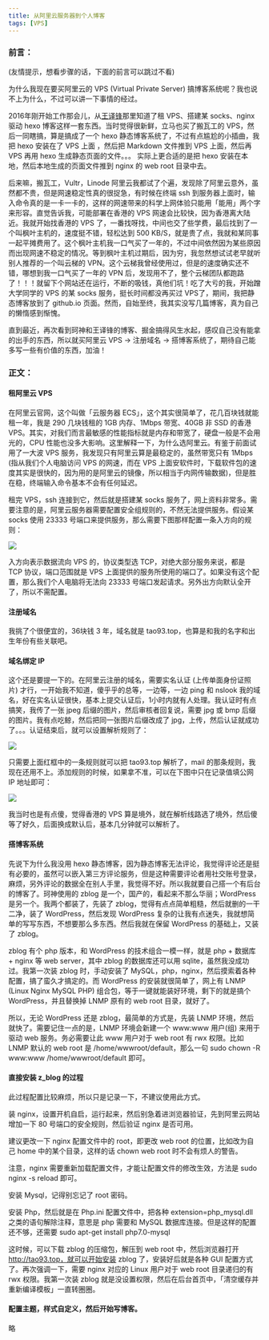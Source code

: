```yaml
---
title: 从阿里云服务器到个人博客
tags: [VPS]
---
```


### 前言：

(友情提示，想看步骤的话，下面的前言可以跳过不看)

为什么我现在要买阿里云的 VPS (Virtual Private Server) 搞博客系统呢？我也说不上为什么，不过可以讲一下事情的经过。

2016年刚开始工作那会儿，从[王译锋](http://ewind.us/)那里知道了租 VPS、搭建某 socks、nginx 驱动 hexo 博客这样一套东西。当时觉得很新鲜，立马也买了搬瓦工的 VPS，然后一同瞎搞，算是搞成了一个 hexo 静态博客系统了，不过有点尴尬的小插曲，我把 hexo 安装在了 VPS 上面 ，然后把 Markdown 文件推到 VPS 上面，然后再 VPS 再用 hexo 生成静态页面的文件。。。 实际上更合适的是把 hexo 安装在本地，然后本地生成的页面文件推到 nginx 的 web root 目录中去。

后来嘛，搬瓦工，Vultr，Linode 阿里云我都试了个遍，发现除了阿里云意外，虽然都不贵，但是网速稳定性真的很捉急，有时候在终端 ssh 到服务器上面时，输入命令真的是一卡一卡的，这样的网速带来的科学上网体验只能用「能用」两个字来形容。直觉告诉我，可能部署在香港的 VPS 网速会比较快，因为香港离大陆近。我就开始找香港的 VPS 了，一番找呀找，中间也交了些学费，最后找到了一个叫枫叶主机的，速度挺不错，轻松达到 500 KB/S，就是贵了点，我就和某同事一起平摊费用了。这个枫叶主机我一口气买了一年的，不过中间依然因为某些原因而出现网速不稳定的情况。等到枫叶主机过期后，因为穷，我忽然想试试老早就听别人推荐的一个叫云梯的 VPN。这个云梯我曾经使用过，但是的速度确实还不错，哪想到我一口气买了一年的 VPN 后，发现用不了，整个云梯团队都跑路了！！！就留下个网站还在运行，不断的吸钱，真他们坑！吃了大亏的我，开始蹭大学同学的 VPS 的某 socks 服务，挺长时间都没再买过 VPS了，期间，我把静态博客放到了 github.io 页面。然而，自始至终，我其实没写几篇博客，真为自己的懒惰感到惭愧。

直到最近，再次看到珂神和王译锋的博客、掘金搞得风生水起，感叹自己没有能拿的出手的东西，所以就买阿里云 VPS → 注册域名 → 搭博客系统了，期待自己能多写一些有价值的东西，加油！

### 正文：

#### 租阿里云 VPS

在阿里云官网，这个叫做「云服务器 ECS」，这个其实很简单了，花几百块钱就能租一年，我是 290 几块钱租的 1GB 内存、1Mbps 带宽、40GB 非 SSD 的香港 VPS。其实，对我们而言最敏感的性能指标就是内存和带宽了，硬盘一般是不会用光的，CPU 性能也没多大影响。这里解释一下，为什么选阿里云。有鉴于前面试用了一大波 VPS 服务，我发现只有阿里云算是最稳定的，虽然带宽只有 1Mbps (指从我们个人电脑访问 VPS 的网速，而在 VPS 上面安软件时，下载软件包的速度其实是很快的，因为用的是阿里云的镜像，所以相当于内网传输数据)，但是胜在稳，终端输入命令基本不会有任何延迟。

租完 VPS，ssh 连接到它，然后就是搭建某 socks 服务了，网上资料非常多。需要注意的是，阿里云服务器需要配置安全组规则的，不然无法提供服务。假设某 socks 使用 23333 号端口来提供服务，那么需要下图那样配置一条入方向的规则：

![](https://tao93.top/images/2018/09/01/1535789407.png)

入方向表示数据流向 VPS 的，协议类型选 TCP，对绝大部分服务来说，都是 TCP 协议，端口范围就是 VPS 上面提供的服务所使用的端口了。如果没有这个配置，那么我们个人电脑将无法向 23333 号端口发起请求。另外出方向默认全开了，所以不需配置。

#### 注册域名

我挑了个很便宜的，36块钱 3 年，域名就是 tao93.top，也算是和我的名字和出生年份有些关联吧。

#### 域名绑定 IP

这个还是要提一下的。在阿里云注册的域名，需要实名认证 (上传单面身份证照片) 才行，一开始我不知道，傻乎乎的总等，一边等，一边 ping 和 nslook 我的域名，好在实名认证很快，基本上提交认证后，1小时内就有人处理。我认证时有点搞笑，我传了一张 jpeg 后缀的图片，然后审核者回复说，需要 jpg 或 bmp 后缀的图片。我有点吃鲸，然后把同一张图片后缀改成了 jpg，上传，然后认证就成功了。。。认证结束后，就可以设置解析规则了：

![](https://tao93.top/images/2018/09/01/1535789454.png)

只需要上面红框中的一条规则就可以把 tao93.top 解析了，mail 的那条规则，我现在还用不上。添加规则的时候，如果拿不准，可以在下图中只在记录值填公网 IP 地址即可：

![](https://tao93.top/images/2018/09/01/1535789477.png)

我当时也是有点傻，觉得香港的 VPS 算是境外，就在解析线路选了境外，然后傻等了好久，后面换成默认后，基本几分钟就可以解析了。

#### 搭博客系统

先说下为什么我没用 hexo 静态博客，因为静态博客无法评论，我觉得评论还是挺有必要的，虽然可以嵌入第三方评论服务，但是这种需要评论者用社交账号登录，麻烦，另外评论的数据全在别人手里，我觉得不好。所以我就要自己搭一个有后台的博客了。珂神使用的 zblog 是一个，国产的，看起来不那么华丽；WordPress 是另一个。我两个都装了，先装了 zblog，觉得有点点简单粗糙，然后就删的一干二净，装了 WordPress，然后发现 WordPress 复杂的让我有点迷失，我就想简单的写写东西，不想要那么多东西。然后我就在保留 WordPress 的基础上，又装了 zblog。

zblog 有个 php 版本，和 WordPress 的技术组合一模一样，就是 php + 数据库 + nginx 等 web server，其中 zblog 的数据库还可以用 sqlite，虽然我没成功过。我第一次装 zblog 时，手动安装了 MySQL，php，nginx，然后摸索着各种配置，搞了蛮久才搞定的。而 WordPress 的安装就很简单了，网上有 LNMP (Linux Nginx MySQL PHP) 组合包，等于一键就能装好环境，剩下的就是搞个 WordPress，并且替换掉 LNMP 原有的 web root 目录，就好了。

所以，无论 WordPress 还是 zblog，最简单的方式是，先装 LNMP 环境，然后就快了。需要记住一点的是，LNMP 环境会新建一个 www:www 用户(组) 来用于驱动 web 服务。务必需要让此 www 用户对于 web root 有 rwx 权限。比如 LNMP 默认的 web root 是 /home/wwwroot/default，那么一句 sudo chown -R www:www /home/wwwroot/default 即可。

#### 直接安装 z_blog 的过程

此过程配置比较麻烦，所以只是记录一下，不建议使用此方式。

装 nginx，设置开机自启，运行起来，然后别急着进浏览器验证，先到阿里云网站增加一下 80 号端口的安全规则，然后验证 nginx 是否可用。

建议更改一下 nginx 配置文件中的 root，即更改 web root 的位置，比如改为自己 home 中的某个目录，这样的话 chown web root 时不会有烦人的警告。

注意，nginx 需要重新加载配置文件，才能让配置文件的修改生效，方法是 sudo nginx -s reload 即可。

安装 Mysql，记得别忘记了 root 密码。

安装 Php，然后就是在 Php.ini 配置文件中，把各种 extension=php_mysql.dll 之类的语句解除注释，意思是 php 需要和 MySQL 数据库连接。但是这样的配置还不够，还需要 sudo apt-get install php7.0-mysql

这时候，可以下载 zblog 的压缩包，解压到 web root 中，然后浏览器打开 http://tao93.top，就可以开始安装 zblog 了，安装好后就是各种 GUI 配置方式了。再次强调一下，需要 nginx 对应的 Linux 用户对于 web root 目录递归的有 rwx 权限。我第一次装 zblog 就是没设置权限，然后在后台首页中，「清空缓存并重新编译模板」一直转圈圈。

#### 配置主题，样式自定义，然后开始写博客。

略
